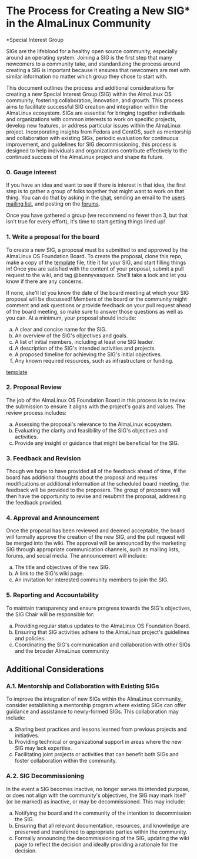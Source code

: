 
# The Process for Creating a New SIG* in the AlmaLinux Community 
*Special Interest Group

SIGs are the lifeblood for a healthy open source community, especially around an operating system. Joining a SIG is the first step that many newcomers to a community take, and standardizing the process around creating a SIG is important because it ensures that newcomers are met with similar information no matter which group they chose to start with. 

This document outlines the process and additional considerations for creating a new Special Interest Group (SIG) within the AlmaLinux OS community, fostering collaboration, innovation, and growth. This process aims to facilitate successful SIG creation and integration within the AlmaLinux ecosystem. SIGs are essential for bringing together individuals and organizations with common interests to work on specific projects, develop new features, or address particular issues within the AlmaLinux project. Incorporating insights from Fedora and CentOS, such as mentorship and collaboration with existing SIGs, periodic evaluation for continuous improvement, and guidelines for SIG decommissioning, this process is designed to help individuals and organizations contribute effectively to the continued success of the AlmaLinux project and shape its future.

### 0. Gauge interest

If you have an idea and want to see if there is interest in that idea, the first step is to gather a group of folks together that might want to work on that thing. You can do that by asking in the [chat](https://chat.almalinux.org), sending an email to the [users mailing list](https://lists.almalinux.org/mailman3/lists/users.lists.almalinux.org/), and posting on the [forums](https://almalinux.discourse.group/). 

Once you have gathered a group (we recommend no fewer than 3, but that isn't true for every effort), it's time to start getting things lined up!

### 1. Write a proposal for the board

To create a new SIG, a proposal must be submitted to and approved by the AlmaLinux OS Foundation Board. To create the proposal, clone this repo, make a copy of the [template](https://wiki.almalinux.org/sigs/sigproposaltemplate.html) file, title it for your SIG, and start filling things in! Once you are satisfied with the content of your proposal, submit a pull request to the wiki, and tag @bennyvasquez. She'll take a look and let you know if there are any concerns. 

If none, she'll let you know the date of the board meeting at which your SIG proposal will be discussed! Members of the board or the community might comment and ask questions or provide feedback on your pull request ahead of the board meeting, so make sure to answer those questions as well as you can. At a minimum, your proposal should include:

<ol type="a">
  <li>A clear and concise name for the SIG.</li>
  <li>An overview of the SIG's objectives and goals.</li>
  <li>A list of initial members, including at least one SIG leader.</li>
  <li>A description of the SIG's intended activities and projects.</li>
  <li>A proposed timeline for achieving the SIG's initial objectives.</li>
  <li>Any known required resources, such as infrastructure or funding.</li>
</ol>

[template](https://wiki.almalinux.org/sigs/sigproposaltemplate.html)


### 2. Proposal Review

The job of the AlmaLinux OS Foundation Board in this process is to review the submission to ensure it aligns with the project's goals and values. The review process includes:

<ol type="a">
  <li>Assessing the proposal's relevance to the AlmaLinux ecosystem.</li>
  <li>Evaluating the clarity and feasibility of the SIG's objectives and activities.</li>
  <li>Provide any insight or guidance that might be beneficial for the SIG.</li>
</ol>


### 3. Feedback and Revision

Though we hope to have provided all of the feedback ahead of time, if the board has additional thoughts about the proposal and requires modifications or additional information at the scheduled board meeting, the feedback will be provided to the proposers. The group of proposers will then have the opportunity to revise and resubmit the proposal, addressing the feedback provided.


### 4. Approval and Announcement

Once the proposal has been reviewed and deemed acceptable, the board will formally approve the creation of the new SIG, and the pull request will be merged into the wiki. The approval will be announced by the marketing SIG through appropriate communication channels, such as mailing lists, forums, and social media. The announcement will include:

<ol type="a">
  <li>The title and objectives of the new SIG.</li>
  <li>A link to the SIG's wiki page.</li>
  <li>An invitation for interested community members to join the SIG.</li>
</ol>


### 5. Reporting and Accountability

To maintain transparency and ensure progress towards the SIG's objectives, the SIG Chair will be responsible for:

<ol type="a">
  <li>Providing regular status updates to the AlmaLinux OS Foundation Board.</li>
  <li>Ensuring that SIG activities adhere to the AlmaLinux project's guidelines and policies.</li>
  <li>Coordinating the SIG's communication and collaboration with other SIGs and the broader AlmaLinux community</li>
</ol>


## Additional Considerations


### A.1. Mentorship and Collaboration with Existing SIGs

To improve the integration of new SIGs within the AlmaLinux community, consider establishing a mentorship program where existing SIGs can offer guidance and assistance to newly-formed SIGs. This collaboration may include:
<ol type="a">
  <li>Sharing best practices and lessons learned from previous projects and initiatives.</li>
  <li>Providing technical or organizational support in areas where the new SIG may lack expertise.</li>
  <li>Facilitating joint projects or activities that can benefit both SIGs and foster collaboration within the community.</li>
</ol>


### A.2. SIG Decommissioning

In the event a SIG becomes inactive, no longer serves its intended purpose, or does not align with the community's objectives, the SIG may mark itself (or be marked) as inactive, or may be decommissioned. This may include:

<ol type="a">
  <li>Notifying the board and the community of the intention to decommission the SIG.</li>
  <li>Ensuring that all relevant documentation, resources, and knowledge are preserved and transferred to appropriate parties within the community.</li>
  <li>Formally announcing the decommissioning of the SIG, updating the wiki page to reflect the decision and ideally providing a rationale for the decision.</li>
</ol>
